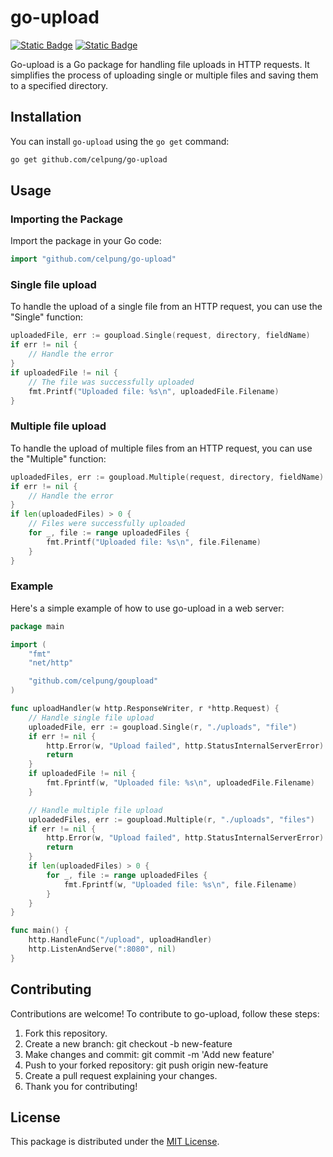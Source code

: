 # go-upload

[![Static Badge](https://img.shields.io/badge/Go-blue.svg)](https://go.dev/) [![Static Badge](https://img.shields.io/badge/v1.0.0-blue.svg)](https://go.dev/)

Go-upload is a Go package for handling file uploads in HTTP requests. It simplifies the process of uploading single or multiple files and saving them to a specified directory.

## Installation

You can install `go-upload` using the `go get` command:

```bash
go get github.com/celpung/go-upload
```

## Usage

### Importing the Package

Import the package in your Go code:

```go
import "github.com/celpung/go-upload"
```

### Single file upload
To handle the upload of a single file from an HTTP request, you can use the "Single" function:
```go
uploadedFile, err := goupload.Single(request, directory, fieldName)
if err != nil {
    // Handle the error
}
if uploadedFile != nil {
    // The file was successfully uploaded
    fmt.Printf("Uploaded file: %s\n", uploadedFile.Filename)
}
```

### Multiple file upload
To handle the upload of multiple files from an HTTP request, you can use the "Multiple" function:
```go
uploadedFiles, err := goupload.Multiple(request, directory, fieldName)
if err != nil {
    // Handle the error
}
if len(uploadedFiles) > 0 {
    // Files were successfully uploaded
    for _, file := range uploadedFiles {
        fmt.Printf("Uploaded file: %s\n", file.Filename)
    }
}
```

### Example
Here's a simple example of how to use go-upload in a web server:
```go
package main

import (
    "fmt"
    "net/http"

    "github.com/celpung/goupload"
)

func uploadHandler(w http.ResponseWriter, r *http.Request) {
    // Handle single file upload
    uploadedFile, err := goupload.Single(r, "./uploads", "file")
    if err != nil {
        http.Error(w, "Upload failed", http.StatusInternalServerError)
        return
    }
    if uploadedFile != nil {
        fmt.Fprintf(w, "Uploaded file: %s\n", uploadedFile.Filename)
    }

    // Handle multiple file upload
    uploadedFiles, err := goupload.Multiple(r, "./uploads", "files")
    if err != nil {
        http.Error(w, "Upload failed", http.StatusInternalServerError)
        return
    }
    if len(uploadedFiles) > 0 {
        for _, file := range uploadedFiles {
            fmt.Fprintf(w, "Uploaded file: %s\n", file.Filename)
        }
    }
}

func main() {
    http.HandleFunc("/upload", uploadHandler)
    http.ListenAndServe(":8080", nil)
}
```

## Contributing

Contributions are welcome! To contribute to go-upload, follow these steps:

1. Fork this repository.
2. Create a new branch: git checkout -b new-feature
3. Make changes and commit: git commit -m 'Add new feature'
4. Push to your forked repository: git push origin new-feature
5. Create a pull request explaining your changes.
6. Thank you for contributing!

## License

This package is distributed under the [MIT License](https://opensource.org/license/mit/).




